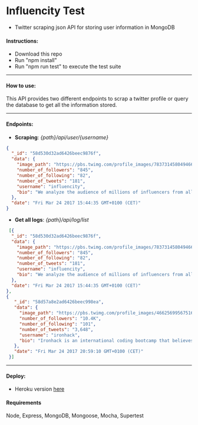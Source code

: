 # Influencity Test

* Twitter scraping json API for storing user information in MongoDB

#### Instructions:

* Download this repo
* Run "npm install"
* Run "npm run test" to execute the test suite
____
#### How to use:
This API provides two different endpoints to scrap a twitter profile or query the database to get all the information stored.
____

#### Endpoints:
 * **Scraping**: *{path}/api/user/{username}*

 ```json
 {
   "_id": "58d530d32ad6426beec9876f",
   "data": {
     "image_path": "https://pbs.twimg.com/profile_images/783731458049466368/LzAizaDo_400x400.jpg",
     "number_of_followers": "845",
     "number_of_following": "82",
     "number_of_tweets": "181",
     "username": "influencity",
     "bio": "We analyze the audience of millions of influencers from all over the world in order to develop #InfluencerMarketing campaigns in a powerful and effective way."
   },
   "date": "Fri Mar 24 2017 15:44:35 GMT+0100 (CET)"
 }
 ```
 * **Get all logs**: *{path}/api/log/list*
 ```json
  [{
   "_id": "58d530d32ad6426beec9876f",
   "data": {
     "image_path": "https://pbs.twimg.com/profile_images/783731458049466368/LzAizaDo_400x400.jpg",
     "number_of_followers": "845",
     "number_of_following": "82",
     "number_of_tweets": "181",
     "username": "influencity",
     "bio": "We analyze the audience of millions of influencers from all over the world in order to develop #InfluencerMarketing campaigns in a powerful and effective way."
   },
   "date": "Fri Mar 24 2017 15:44:35 GMT+0100 (CET)"
 },
 {
    "_id": "58d57a8e2ad6426beec998ea",
    "data": {
      "image_path": "https://pbs.twimg.com/profile_images/466256995675160576/4L9u4Au__400x400.png",
      "number_of_followers": "10.4K",
      "number_of_following": "101",
      "number_of_tweets": "3,648",
      "username": "ironhack",
      "bio": "Ironhack is an international coding bootcamp that believes the best way to learn how to do something, is by actually doing it."
    },
    "date": "Fri Mar 24 2017 20:59:10 GMT+0100 (CET)"
  }]
 ```
____
 #### Deploy:
* Heroku version [here](https://influencity-test.herokuapp.com/api/log/list)

#### Requirements

Node, Express, MongoDB, Mongoose, Mocha, Supertest

